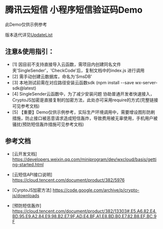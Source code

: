 # 腾讯云短信 小程序短信验证码Demo
此Demo仅供示例参考

版本迭代详见[UpdateList](https://github.com/tantanyj/qcloudsms_js_miniprogram/blob/master/UpdateList.md)

## 注意&使用指引：
- [1] 因目前不支持直接导入云函数，需项目内创建同名文件夹'SingleSender'，'CheckCode'后，复制文档中的index.js 进行调用
- [2] 需手动创建云数据库，命名为'SmsDB'
- [3] 本地测试前需在对应路径安装云函数sdk (npm install --save wx-server-sdk@latest) 
- [4] SingleSender云函数中，为了减少安装问题 协助普通开发者快速接入，CryptoJS加密是直接复制的加密方法，此处亦可采用require的方式(完整链接可见参考文档) 
- [5] 【重要】Demo仅供示例参考，实际生产环境调用中，需要增设图形防刷措施，防止接口被恶意请求造成短信轰炸，导致费用被无辜使用，手机用户被骚扰(预防短信轰炸措施可见参考文档)

## 参考文档
- [云开发文档]
https://developers.weixin.qq.com/miniprogram/dev/wxcloud/basis/getting-started.html


- [云短信API接口说明]
https://cloud.tencent.com/document/product/382/5976


- [CyrptoJS加密方法]
https://code.google.com/archive/p/crypto-js/downloads


- [预防短信轰炸]
https://cloud.tencent.com/document/product/382/13303#.E5.A6.82.E4.BD.95.E9.A2.84.E9.98.B2.E7.9F.AD.E4.BF.A1.E8.BD.B0.E7.82.B8.EF.BC.9F




